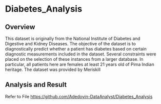 # Diabetes_Analysis

## Overview
This dataset is originally from the National Institute of Diabetes and Digestive and Kidney Diseases. The objective of the dataset is to diagnostically predict whether a patient has diabetes based on certain diagnostic measurements included in the dataset. Several constraints were placed on the selection of these instances from a larger database. In particular, all patients here are females at least 21 years old of Pima Indian heritage. The dataset was provided by Meriskill

## Analysis and Result
Refer to File https://github.com/Adedoyin-DataAnalyst/Diabetes_Analysis
